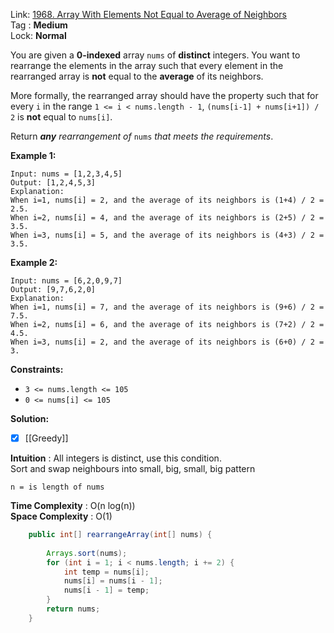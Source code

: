 Link: [1968. Array With Elements Not Equal to Average of Neighbors](https://leetcode.com/problems/exam-room/) <br>
Tag : **Medium**<br>
Lock: **Normal**

You are given a **0-indexed** array `nums` of **distinct** integers. You want to rearrange the elements in the array such that every element in the rearranged array is **not** equal to the **average** of its neighbors.

More formally, the rearranged array should have the property such that for every `i` in the range `1 <= i < nums.length - 1`, `(nums[i-1] + nums[i+1]) / 2` is **not** equal to `nums[i]`.

Return _**any** rearrangement of_ `nums` _that meets the requirements_.

**Example 1:**
```
Input: nums = [1,2,3,4,5]
Output: [1,2,4,5,3]
Explanation:
When i=1, nums[i] = 2, and the average of its neighbors is (1+4) / 2 = 2.5.
When i=2, nums[i] = 4, and the average of its neighbors is (2+5) / 2 = 3.5.
When i=3, nums[i] = 5, and the average of its neighbors is (4+3) / 2 = 3.5.
```

**Example 2:**
```
Input: nums = [6,2,0,9,7]
Output: [9,7,6,2,0]
Explanation:
When i=1, nums[i] = 7, and the average of its neighbors is (9+6) / 2 = 7.5.
When i=2, nums[i] = 6, and the average of its neighbors is (7+2) / 2 = 4.5.
When i=3, nums[i] = 2, and the average of its neighbors is (6+0) / 2 = 3.
```

**Constraints:**
-   `3 <= nums.length <= 105`
-   `0 <= nums[i] <= 105`

**Solution:**

- [x] [[Greedy]]

**Intuition** :
All integers is distinct, use this condition.  
Sort and swap neighbours into small, big, small, big pattern

```
n = is length of nums
```
**Time Complexity** : O(n log(n))<br>
**Space Complexity** : O(1)

```java
    public int[] rearrangeArray(int[] nums) {
        
        Arrays.sort(nums);
        for (int i = 1; i < nums.length; i += 2) {
            int temp = nums[i];
            nums[i] = nums[i - 1];
            nums[i - 1] = temp;
        }
        return nums;
    }
```
